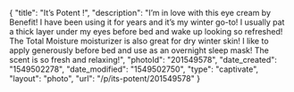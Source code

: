 {
    "title": "It’s Potent !",
    "description": "I’m in love with this eye cream by Benefit! I have been using it for years and it’s my winter go-to! I usually pat a thick layer under my eyes before bed and wake up looking so refreshed! The Total Moisture moisturizer is also great for dry winter skin! I like to apply generously before bed and use as an overnight sleep mask! The scent is so fresh and relaxing!",
    "photoId": "201549578",
    "date_created": "1549502278",
    "date_modified": "1549502750",
    "type": "captivate",
    "layout": "photo",
    "url": "\/p\/its-potent\/201549578"
}